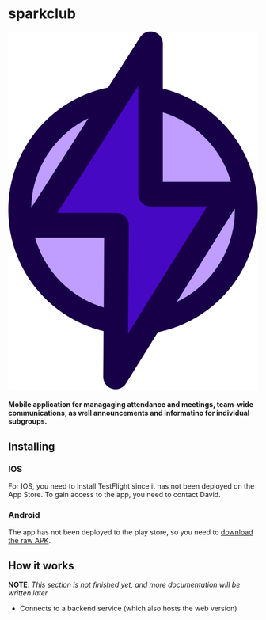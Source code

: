 # sparkclub

![sparkclub](/assets/sparkclub.png)

#### Mobile application for managaging attendance and meetings, team-wide communications, as well announcements and informatino for individual subgroups.

## Installing

### IOS
For IOS, you need to install TestFlight since it has not been deployed on the App Store. To gain access to the app, you need to contact David.

### Android
The app has not been deployed to the play store, so you need to [download the raw APK](https://lr.robosmrt.com/ql/android).

## How it works
**NOTE**: _This section is not finished yet, and more documentation will be written later_

- Connects to a backend service (which also hosts the web version)
